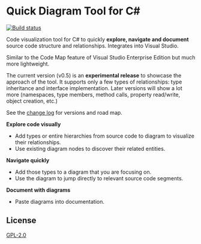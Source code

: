 # Quick Diagram Tool for C# #
[![Build status](https://ci.appveyor.com/api/projects/status/sw2picivqnv5buj8?svg=true)](https://ci.appveyor.com/project/realvizu/softvis)

Code visualization tool for C# to quickly **explore, navigate and document** source code structure and relationships. Integrates into Visual Studio.

<!-- Update the VS Gallery link after you upload the VSIX-->
<!-- Download this extension from the [VS Gallery](https://visualstudiogallery.msdn.microsoft.com/[GuidFromGallery])
or get the [CI build](http://vsixgallery.com/extension/7481ead5-87e4-4ac0-86d1-317e7adab60c/). -->


Similar to the Code Map feature of Visual Studio Enterprise Edition but much more lightweight.

The current version (v0.5) is an **experimental release** to showcase the approach of the tool. It supports only a few types of relationships: type inheritance and interface implementation. Later versions will show a lot more (namespaces, type members, method calls, property read/write, object creation, etc.)

See the [change log](CHANGELOG.md) for versions and road map.

**Explore code visually**
- Add types or entire hierarchies from source code to diagram to visualize their relationships.
- Use existing diagram nodes to discover their related entities.

**Navigate quickly**
- Add those types to a diagram that you are focusing on.
- Use the diagram to jump directly to relevant source code segments.

**Document with diagrams**
- Paste diagrams into documentation.

## License
[GPL-2.0](LICENSE)
